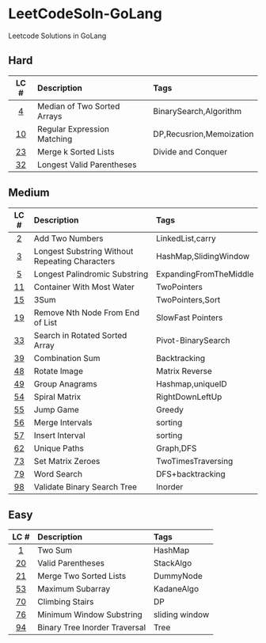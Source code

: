 # LeetCodeSoln-GoLang
Leetcode Solutions in GoLang

## Hard
|LC #|Description|Tags|
|:-:|:-|:-|
|[4](https://leetcode.com/problems/median-of-two-sorted-arrays/)|  Median of Two Sorted Arrays | BinarySearch,Algorithm |
|[10](https://leetcode.com/problems/regular-expression-matching/)| Regular Expression Matching| DP,Recusrion,Memoization|
|[23](https://leetcode.com/problems/merge-k-sorted-lists/)| Merge k Sorted Lists| Divide and Conquer |
|[32](https://leetcode.com/problems/longest-valid-parentheses/)| Longest Valid Parentheses| 

## Medium
|LC #|Description|Tags|
|:-:|:-|:-|
|[2](https://leetcode.com/problems/add-two-numbers/)| Add Two Numbers| LinkedList,carry|
|[3](https://leetcode.com/problems/longest-substring-without-repeating-characters/)| Longest Substring Without Repeating Characters| HashMap,SlidingWindow|
|[5](https://leetcode.com/problems/longest-palindromic-substring/)| Longest Palindromic Substring| ExpandingFromTheMiddle|
|[11](https://leetcode.com/problems/container-with-most-water/)| Container With Most Water| TwoPointers |
|[15](https://leetcode.com/problems/3sum/)| 3Sum | TwoPointers,Sort |
|[19](https://leetcode.com/problems/remove-nth-node-from-end-of-list/)| Remove Nth Node From End of List | SlowFast Pointers |
|[33](https://leetcode.com/problems/search-in-rotated-sorted-array/)| Search in Rotated Sorted Array | Pivot-BinarySearch |
|[39](https://leetcode.com/problems/combination-sum/)| Combination Sum | Backtracking |
|[48](https://leetcode.com/problems/rotate-image/)|  Rotate Image | Matrix Reverse |
|[49](https://leetcode.com/problems/group-anagrams/)|   Group Anagrams | Hashmap,uniqueID |
|[54](https://leetcode.com/problems/spiral-matrix/)|   Spiral Matrix | RightDownLeftUp |
|[55](https://leetcode.com/problems/jump-game/)|  Jump Game | Greedy |
|[56](https://leetcode.com/problems/merge-intervals/)|  Merge Intervals | sorting |
|[57](https://leetcode.com/problems/insert-interval/)|  Insert Interval | sorting |
|[62](https://leetcode.com/problems/unique-paths/)|  Unique Paths | Graph,DFS |
|[73](https://leetcode.com/problems/set-matrix-zeroes/)|  Set Matrix Zeroes | TwoTimesTraversing |
|[79](https://leetcode.com/problems/word-search/)|  Word Search | DFS+backtracking |
|[98](https://leetcode.com/problems/validate-binary-search-tree/)|  Validate Binary Search Tree | Inorder |




## Easy
|LC #|Description|Tags|
|:-:|:-|:-|
|[1](https://leetcode.com/problems/two-sum/)| Two Sum| HashMap |
|[20](https://leetcode.com/problems/valid-parentheses/)| Valid Parentheses| StackAlgo | 
|[21](https://leetcode.com/problems/merge-two-sorted-lists/)| Merge Two Sorted Lists | DummyNode |
|[53](https://leetcode.com/problems/maximum-subarray/)| Maximum Subarray | KadaneAlgo |
|[70](https://leetcode.com/problems/climbing-stairs/)| Climbing Stairs | DP |
|[76](https://leetcode.com/problems/minimum-window-substring/solution/)| Minimum Window Substring | sliding window |
|[94](https://leetcode.com/problems/binary-tree-inorder-traversal/)| Binary Tree Inorder Traversal | Tree |

